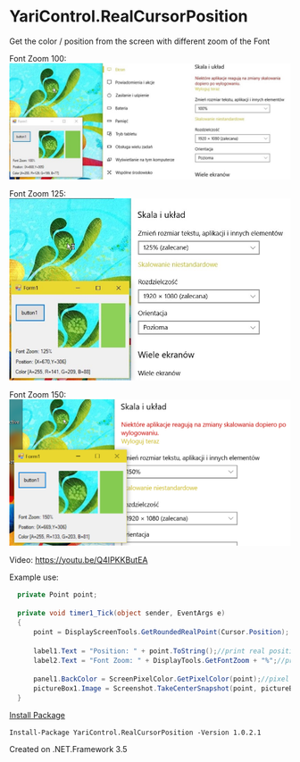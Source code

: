 # YariControl.RealCursorPosition
Get the color / position from the screen with different zoom of the Font

Font Zoom 100:
![Font Zoom 100](https://raw.githubusercontent.com/Yari27/YariControl.RealCursorPosition/master/FontZoom100.jpg?resize=400,200)

Font Zoom 125:
![Font Zoom 125](https://raw.githubusercontent.com/Yari27/YariControl.RealCursorPosition/master/FontZoom125.jpg?resize=400,200)

Font Zoom 150:
![Font Zoom 150](https://raw.githubusercontent.com/Yari27/YariControl.RealCursorPosition/master/FontZoom150.png?resize=400,200)

Video:
https://youtu.be/Q4IPKKButEA

Example use:
`````C#
  private Point point;
  
  private void timer1_Tick(object sender, EventArgs e)
  {
      point = DisplayScreenTools.GetRoundedRealPoint(Cursor.Position);

      label1.Text = "Position: " + point.ToString();//print real position
      label2.Text = "Font Zoom: " + DisplayTools.GetFontZoom + "%";//print Font Zoom percent

      panel1.BackColor = ScreenPixelColor.GetPixelColor(point);//pixel color from real cursor position
      pictureBox1.Image = Screenshot.TakeCenterSnapshot(point, pictureBox1.Size);//Get center screen shot
  }
`````

[Install Package](https://www.nuget.org/packages/YariControl.RealCursorPosition/1.0.2)
`````
Install-Package YariControl.RealCursorPosition -Version 1.0.2.1
`````
Created on .NET.Framework 3.5
